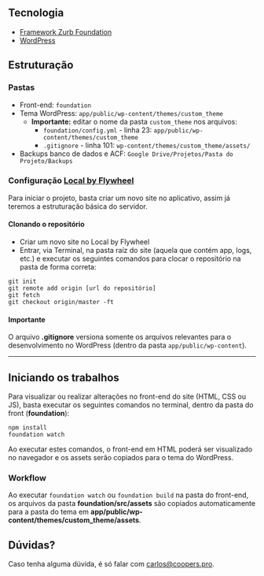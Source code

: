 ## Tecnologia
- [Framework Zurb Foundation](https://foundation.zurb.com/sites/docs/)
- [WordPress](https://br.wordpress.org/)

## Estruturação

### Pastas
- Front-end: `foundation`
- Tema WordPress: `app/public/wp-content/themes/custom_theme`
  - **Importante:** editar o nome da pasta `custom_theme` nos arquivos:
    - `foundation/config.yml` - linha 23: `app/public/wp-content/themes/custom_theme`
    - `.gitignore` - linha 101: `wp-content/themes/custom_theme/assets/`
- Backups banco de dados e ACF: `Google Drive/Projetos/Pasta do Projeto/Backups`

### Configuração [Local by Flywheel](https://local.getflywheel.com/)
Para iniciar o projeto, basta criar um novo site no aplicativo, assim já teremos a estruturação básica do servidor.

#### Clonando o repositório
- Criar um novo site no Local by Flywheel
- Entrar, via Terminal, na pasta raíz do site (aquela que contém app, logs, etc.) e executar os seguintes comandos para clocar o repositório na pasta de forma correta:

```
git init
git remote add origin [url do repositório]
git fetch
git checkout origin/master -ft
```

#### Importante
O arquivo **.gitignore** versiona somente os arquivos relevantes para o desenvolvimento no WordPress (dentro da pasta `app/public/wp-content`).

---

## Iniciando os trabalhos
Para visualizar ou realizar alterações no front-end do site (HTML, CSS ou JS), basta executar os seguintes comandos no terminal, dentro da pasta do front (**foundation**):

```
npm install
foundation watch
```

Ao executar estes comandos, o front-end em HTML poderá ser visualizado no navegador e os assets serão copiados para o tema do WordPress.

### Workflow
Ao executar `foundation watch` ou `foundation build` na pasta do front-end, os arquivos da pasta **foundation/src/assets** são copiados automaticamente para a pasta do tema em **app/public/wp-content/themes/custom_theme/assets**.

## Dúvidas?
Caso tenha alguma dúvida, é só falar com carlos@coopers.pro.
